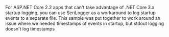 For ASP.NET Core 2.2 apps that can't take advantage of .NET Core 3.x startup logging, you can use SeriLogger as a workaround to log startup events to a separate file.
This sample was put together to work around an issue where we needed timestamps of events in startup, but stdout logging doesn't log timestamps